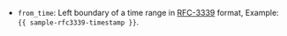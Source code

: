 * `from_time`: Left boundary of a time range in [RFC-3339](https://www.ietf.org/rfc/rfc3339.html) format, Example: `{{ sample-rfc3339-timestamp }}`.
